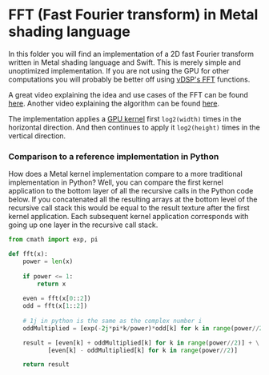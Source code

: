 FFT (Fast Fourier transform) in Metal shading language
======================

In this folder you will find an implementation of a 2D fast Fourier transform written in Metal shading language and Swift. This is merely simple and unoptimized implementation. If you are not using the GPU for other computations you will probably be better off using [vDSP's FFT](https://developer.apple.com/documentation/accelerate/vdsp/fast_fourier_transforms) functions.

A great video explaining the idea and use cases of the FFT can be found [here](https://www.youtube.com/watch?v=g8RkArhtCc4). Another video explaining the algorithm can be found [here](https://www.youtube.com/watch?v=h7apO7q16V0).

The implementation applies a [GPU kernel](FFT.metal) first `log2(width)` times in the horizontal direction. And then continues to apply it  `log2(height)` times in the vertical direction.

### Comparison to a reference implementation in Python

How does a Metal kernel implementation compare to a more traditional implementation in Python? Well, you can compare the first kernel application to the bottom layer of all the recursive calls in the Python code below. If you concatenated all the resulting arrays at the bottom level of the recursive call stack this would be equal to the result texture after the first kernel application. Each subsequent kernel application corresponds with going up one layer in the recursive call stack. 

```python
from cmath import exp, pi

def fft(x):
    power = len(x)
    
    if power <= 1:
        return x
        
    even = fft(x[0::2])
    odd = fft(x[1::2])
    
    # 1j in python is the same as the complex number i
    oddMultiplied = [exp(-2j*pi*k/power)*odd[k] for k in range(power//2)]

    result = [even[k] + oddMultiplied[k] for k in range(power//2)] + \
           [even[k] - oddMultiplied[k] for k in range(power//2)]

    return result
```
